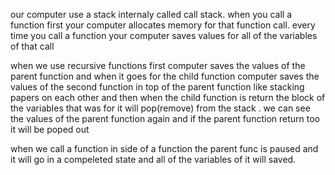 our computer use a stack internaly called call stack.
when you call a function first your computer allocates memory for that function call.
every time you call a function your computer saves values for all of the variables of that call

when we use recursive functions first computer saves the values of the parent function and when it goes for the child function computer saves the values of the second function in top of the parent function like stacking papers on each other and then when the child function is return the block of the variables that was for it will pop(remove) from the stack . we can see the values of the parent function again and if the parent function return too it will be poped out

when we call a function in side of a function the parent func is paused and it will go in a compeleted state and all of the variables of it will saved.